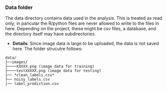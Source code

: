 ### Data folder

The data directory contains data used in the analysis. This is treated as read only; in paricular the R/python files are never allowed to write to the files in here. Depending on the project, these might be csv files, a database, and the directory itself may have subdirectories.

+ **Details**: Since image data is large to be uploaded, the data is not saved here. The folder strucutre follows:
```
data/
├──images/
├────XXXXX.png (image data for training)
├────testXXXXX.png (image data for testing)
├── *clean_labels.csv*
├── noisy_labels.csv
|── label_prediction.csv

```
